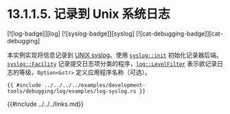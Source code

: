 # 13.1.1.5. 记录到 Unix 系统日志

[![log-badge]][log] [![syslog-badge]][syslog] [![cat-debugging-badge]][cat-debugging]

本实例实现将信息记录到 [UNIX syslog]。使用 [`syslog::init`] 初始化记录器后端。[`syslog::Facility`] 记录提交日志项分类的程序，[`log::LevelFilter`] 表示欲记录日志的等级，`Option<&str>` 定义应用程序名称（可选）。

```rust,edition2018
{{ #include ../../../../examples/development-tools/debugging/log/examples/log-syslog.rs }}
```

[`log::LevelFilter`]: https://docs.rs/log/*/log/enum.LevelFilter.html
[`syslog::Facility`]: https://docs.rs/syslog/*/syslog/enum.Facility.html
[`syslog::init`]: https://docs.rs/syslog/*/syslog/fn.init.html
[UNIX syslog]: https://www.gnu.org/software/libc/manual/html_node/Overview-of-Syslog.html

{{#include ../../../links.md}}
